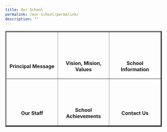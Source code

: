 ```yaml
---
title: Our School
permalink: /our-school/permalink/
description: ""
---
```

<table style="border-collapse: collapse; width: 100%; margin-left: auto; margin-right: auto;" border="3">
<tbody>
<tr>
<td style="width: 33.3333%; text-align: center;">
<p>&nbsp;</p>
<p>&nbsp;</p>
<p><strong>Principal Message</strong></p>
</td>
<td style="width: 33.3333%; text-align: center;">
<p>&nbsp;</p>
<p>&nbsp;</p>
<p><strong>Vision, Mision, Values</strong></p>
</td>
<td style="width: 33.3333%; text-align: center;">
<p>&nbsp;</p>
<p>&nbsp;</p>
<p><strong>School Information</strong></p>
</td>
</tr>
<tr>
<td style="width: 33.3333%; text-align: center;">
<p>&nbsp;</p>
<p>&nbsp;</p>
<p><strong>Our Staff</strong></p>
</td>
<td style="width: 33.3333%; text-align: center;">
<p>&nbsp;</p>
<p>&nbsp;</p>
<p><strong>School Achievements</strong></p>
</td>
<td style="width: 33.3333%; text-align: center;">
<p>&nbsp;</p>
<p>&nbsp;</p>
<p><strong>Contact Us</strong></p>
</td>
</tr>
</tbody>
</table>